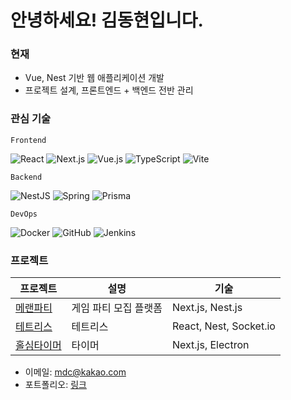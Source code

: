 # 안녕하세요! 김동현입니다.

### 현재
- Vue, Nest 기반 웹 애플리케이션 개발
- 프로젝트 설계, 프론트엔드 + 백엔드 전반 관리

### 관심 기술

`Frontend`

![React](https://img.shields.io/badge/React-20232A?style=for-the-badge&logo=react&logoColor=61DAFB)
![Next.js](https://img.shields.io/badge/Next.js-000000?style=for-the-badge&logo=nextdotjs&logoColor=white)
![Vue.js](https://img.shields.io/badge/Vue.js-35495E?style=for-the-badge&logo=vuedotjs&logoColor=4FC08D)
![TypeScript](https://img.shields.io/badge/TypeScript-3178C6?style=for-the-badge&logo=typescript&logoColor=white)
![Vite](https://img.shields.io/badge/Vite-646CFF?style=for-the-badge&logo=vite&logoColor=white)

`Backend`

![NestJS](https://img.shields.io/badge/NestJS-E0234E?style=for-the-badge&logo=nestjs&logoColor=white)
![Spring](https://img.shields.io/badge/Spring-6DB33F?style=for-the-badge&logo=spring&logoColor=white)
![Prisma](https://img.shields.io/badge/Prisma-0C344B?style=for-the-badge&logo=prisma&logoColor=white)

`DevOps`

![Docker](https://img.shields.io/badge/Docker-2496ED?style=for-the-badge&logo=docker&logoColor=white)
![GitHub](https://img.shields.io/badge/GitHub-181717?style=for-the-badge&logo=github&logoColor=white)
![Jenkins](https://img.shields.io/badge/Jenkins-D24939?style=for-the-badge&logo=jenkins&logoColor=white)

### 프로젝트
| 프로젝트 | 설명 | 기술 |
| --- | --- | --- |
| [메랜파티](https://maparty.kr/) | 게임 파티 모집 플랫폼 | Next.js, Nest.js |
| [테트리스](https://tetr-sigma.vercel.app/) | 테트리스 | React, Nest, Socket.io |
| [홀심타이머](https://holy-symbol-timer.vercel.app/) | 타이머 | Next.js, Electron |


- 이메일: mdc@kakao.com
- 포트폴리오: [링크](https://lunatic.monster)

